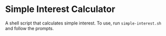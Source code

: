 # Simple Interest Calculator

A shell script that calculates simple interest. To use, run `simple-interest.sh` and follow the prompts.
